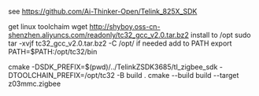 see https://github.com/Ai-Thinker-Open/Telink_825X_SDK

get linux toolchaim
wget http://shyboy.oss-cn-shenzhen.aliyuncs.com/readonly/tc32_gcc_v2.0.tar.bz2
install to /opt
sudo tar -xvjf tc32_gcc_v2.0.tar.bz2 -C /opt/
if needed add to PATH
export PATH=$PATH:/opt/tc32/bin

cmake -DSDK_PREFIX=$(pwd)/../TelinkZSDK3685/tl_zigbee_sdk -DTOOLCHAIN_PREFIX=/opt/tc32 -B build .
cmake --build build --target z03mmc.zigbee